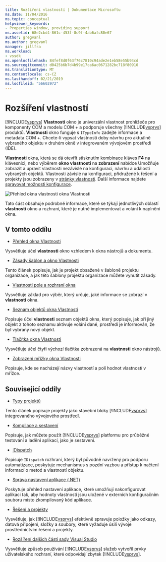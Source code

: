 ```yaml
---
title: Rozšíření vlastností | Dokumentace Microsoftu
ms.date: 11/04/2016
ms.topic: conceptual
helpviewer_keywords:
- Properties window, providing support
ms.assetid: 68e2cbd4-861c-453f-8c9f-4ab6afc80e67
author: gregvanl
ms.author: gregvanl
manager: jillfra
ms.workload:
- vssdk
ms.openlocfilehash: 84fef8d0f63f76c7810c94ade2e1eb58e55b94cd
ms.sourcegitcommit: d0425b6b7d4b99e17ca6ac0671282bc718f80910
ms.translationtype: MT
ms.contentlocale: cs-CZ
ms.lasthandoff: 02/21/2019
ms.locfileid: "56602972"
---
```

# <a name="extend-properties"></a>Rozšíření vlastností
[!INCLUDE[vsprvs](../../code-quality/includes/vsprvs_md.md)] **Vlastnosti** okno je univerzální vlastnost prohlížeče pro komponenty COM a modelu COM + a podporuje všechny [!INCLUDE[vsprvs](../../code-quality/includes/vsprvs_md.md)] produktů. **Vlastnosti** okno funguje s `ITypeInfo` zadejte informace a metadata COM +. Chcete-li vypsat vlastnosti doby návrhu pro aktuálně vybraného objektu v druhém okně v integrovaném vývojovém prostředí (IDE).

 **Vlastnosti** okna, která se dá otevřít stisknutím kombinace kláves **F4** na klávesnici, nebo výběrem **okno vlastností** na **zobrazení** nabídce Umožňuje zobrazit a upravit vlastnosti nezávislé na konfiguraci, návrhu a událostí vybraných objektů. Vlastnosti závislé na konfiguraci, přidružené k řešení a projekty jsou zobrazeny v [stránky vlastností](../../extensibility/internals/property-pages.md). Další informace najdete [spravovat možnosti konfigurace](../../extensibility/internals/managing-configuration-options.md).

 ![Přehled okna vlastnosti](../../extensibility/internals/media/vspropertieswindow.png "vsPropertiesWindow") okna Vlastnosti

 Tato část obsahuje podrobné informace, které se týkají jednotlivých oblastí **vlastnosti** okno a rozhraní, které je nutné implementovat a volání k naplnění okna.

## <a name="in-this-section"></a>V tomto oddílu
- [Přehled okna Vlastnosti](../../extensibility/internals/properties-window-overview.md)

 Vysvětluje účel **vlastnosti** okno vzhledem k okna nástrojů a dokumentu.

- [Zásady šablon a okno Vlastnosti](../../extensibility/internals/template-policy-and-the-properties-window.md)

 Tento článek popisuje, jak je projekt obsažené v šabloně projektu organizace, a jak této šablony projektu organizace můžete vynutit zásady.

- [Vlastnosti pole a rozhraní okna](../../extensibility/internals/properties-window-fields-and-interfaces.md)

 Vysvětluje základ pro výběr, který určuje, jaké informace se zobrazí v **vlastnosti** okna.

- [Seznam objektů okna Vlastnosti](../../extensibility/internals/properties-window-object-list.md)

 Popisuje účel **vlastnosti** seznam objektů okna, který popisuje, jak při jiný objekt z tohoto seznamu aktivuje volání dané, prostředí je informován, že byl vybraný nový objekt.

- [Tlačítka okna Vlastnosti](../../extensibility/internals/properties-window-buttons.md)

 Vysvětluje účel čtyři výchozí tlačítka zobrazená na **vlastnosti** okno nástrojů.

- [Zobrazení mřížky okna Vlastnosti](../../extensibility/internals/properties-display-grid.md)

 Popisuje, kde se nacházejí názvy vlastností a polí hodnot vlastností v mřížce.

## <a name="related-sections"></a>Související oddíly
- [Typy projektů](../../extensibility/internals/project-types.md)

 Tento článek popisuje projekty jako stavební bloky [!INCLUDE[vsprvs](../../code-quality/includes/vsprvs_md.md)] integrovaného vývojového prostředí.

- [Kompilace a sestavení](../../ide/compiling-and-building-in-visual-studio.md)

 Popisuje, jak můžete použít [!INCLUDE[vsprvs](../../code-quality/includes/vsprvs_md.md)] platformu pro průběžné testování a ladění aplikací, jako je sestavení.

- [IDispatch](/previous-versions/windows/desktop/api/oaidl/nn-oaidl-idispatch)

 Popisuje `IDispatch` rozhraní, který byl původně navržený pro podporu automatizace, poskytuje mechanismus s pozdní vazbou a přístup k načtení informací o metod a vlastností objektu.

- [Správa nastavení aplikace (.NET)](../../ide/managing-application-settings-dotnet.md)

 Poskytuje přehled nastavení aplikace, které umožňují nakonfigurovat aplikaci tak, aby hodnoty vlastností jsou uložené v externích konfiguračním souboru místo zkompilovaný kód aplikace.

- [Řešení a projekty](../../ide/solutions-and-projects-in-visual-studio.md)

 Vysvětluje, jak [!INCLUDE[vsprvs](../../code-quality/includes/vsprvs_md.md)] efektivně spravuje položky jako odkazy, datová připojení, složky a soubory, které vyžaduje úsilí vývoje prostřednictvím řešení a projekty.

- [Rozšíření dalších částí sady Visual Studio](../../extensibility/extending-other-parts-of-visual-studio.md)

 Vysvětluje způsob používání [!INCLUDE[vsprvs](../../code-quality/includes/vsprvs_md.md)] služeb vytvořil prvky uživatelského rozhraní, které odpovídají zbytek [!INCLUDE[vsprvs](../../code-quality/includes/vsprvs_md.md)].